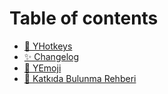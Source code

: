# Table of contents

* [🌱 YHotkeys](README.md)
* [✨ Changelog](changelog.md)
* [🚀 YEmoji](yemoji.md)
* [💖 Katkıda Bulunma Rehberi](contributing.md)

